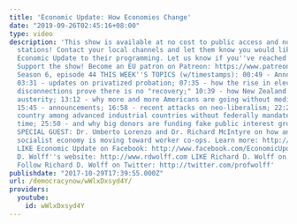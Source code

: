 ```yaml
---
title: 'Economic Update: How Economies Change'
date: "2019-09-26T02:45:16+08:00"
type: video
description: 'This show is available at no cost to public access and non-profit community
  stations! Contact your local channels and let them know you would like them to add
  Economic Update to their programming. Let us know if you''ve reached out: info(a)democracyatwork.info
  Support the show! Become an EU patron on Patreon: https://www.patreon.com/economicupdate
  Season 6, episode 44 THIS WEEK''S TOPICS (w/timestamps): 00:49 - Announcements;
  03:31 - updates on privatized probation; 07:35 - how the rise in electricity service
  disconnections prove there is no "recovery;" 10:39 - how New Zealand is rejecting
  austerity; 13:12 - why more and more Americans are going without medical insurance;
  15:45 - announcements; 16:58 - recent attacks on neo-liberalism; 22:25 - US only
  country among advanced industrial countries without federally mandated paid vacation
  time; 25:50 - and why big donors are funding fake public interest groups 28:37 -
  SPECIAL GUEST: Dr. Umberto Lorenzo and Dr. Richard McIntyre on how and why Cuba’s
  socialist economy is moving toward worker co-ops. Learn more: http://www.democracyatwork.info/economicupdate
  LIKE Economic Update on Facebook: http://www.facebook.com/EconomicUpdate Richard
  D. Wolff''s website: http://www.rdwolff.com LIKE Richard D. Wolff on Facebook: http://www.facebook.com/RichardDWolff
  Follow Richard D. Wolff on Twitter: http://twitter.com/profwolff'
publishdate: "2017-10-29T17:39:55.000Z"
url: /democracynow/wWlxDxsyd4Y/
providers:
  youtube:
    id: wWlxDxsyd4Y
---
```

